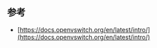

## 参考

- [https://docs.openvswitch.org/en/latest/intro/](https://docs.openvswitch.org/en/latest/intro/)